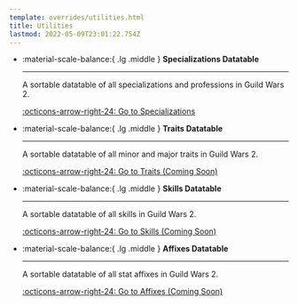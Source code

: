 ```yaml
---
template: overrides/utilities.html
title: Utilities
lastmod: 2022-05-09T23:01:22.754Z
---
```

<div class="grid cards" markdown>

- :material-scale-balance:{ .lg .middle } __Specializations Datatable__

    ---

    A sortable datatable of all specializations and professions in Guild Wars 2.

    [:octicons-arrow-right-24: Go to Specializations](/utilities/api_datatables/specializations)

-   :material-scale-balance:{ .lg .middle } __Traits Datatable__

    ---

    A sortable datatable of all minor and major traits in Guild Wars 2.

    [:octicons-arrow-right-24: Go to Traits (Coming Soon)](#)

-   :material-scale-balance:{ .lg .middle } __Skills Datatable__

    ---

    A sortable datatable of all skills in Guild Wars 2.

    [:octicons-arrow-right-24: Go to Skills (Coming Soon)](#)

-   :material-scale-balance:{ .lg .middle } __Affixes Datatable__

    ---

    A sortable datatable of all stat affixes in Guild Wars 2.

    [:octicons-arrow-right-24: Go to Affixes (Coming Soon)](#)

</div>